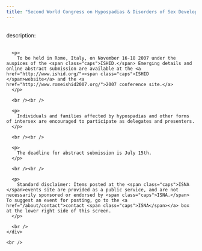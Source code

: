 ```yaml
---
title: "Second World Congress on Hypospadias & Disorders of Sex Development"
---
```


<div class="flexinode-body flexinode-2">
  <div class="flexinode-textarea-1">
    <div class="form-item">
      <br /> <label>description:</label><br /><br /> 
      
      <p>
        To be held in Rome, Italy, on November 16-18 2007 under the auspices of the <span class="caps">ISHID.</span> Emerging details and online abstract submission are available at the <a href="http://www.ishid.org/"><span class="caps">ISHID </span>website</a> and the <a href="http://www.romeishid2007.org/">2007 conference site.</a>
      </p>
      
      <br /><br />
      
      <p>
        Individuals and families affected by hypospadias and other forms of intersex are encouraged to participate as delegates and presenters.
      </p>
      
      <br /><br />
      
      <p>
        The deadline for abstract submission is July 15th.
      </p>
      
      <br /><br />
      
      <p>
        Standard disclaimer: Items posted at the <span class="caps">ISNA </span>events site are provided as a public service, and are not necessarily sponsored or endorsed by <span class="caps">ISNA.</span> To suggest an event for posting, go to the <a href="/about/contact">contact <span class="caps">ISNA</span></a> box at the lower right side of this screen.
      </p>
      
      <br />
    </div>
    
    <br />
  </div>
</div>